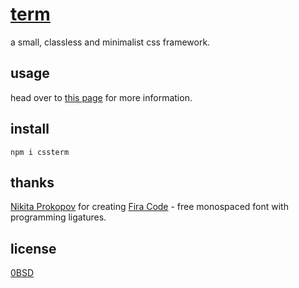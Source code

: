 # [term](https://often.github.io/term/)
a small, classless and minimalist css framework.

## usage
head over to [this page](https://often.github.io/term/usage.html) for more information.

## install
`npm i cssterm`

## thanks
[Nikita Prokopov](https://github.com/tonsky) for creating [Fira Code](https://github.com/tonsky/FiraCode) - free monospaced font with programming ligatures.

## license
[0BSD](LICENSE)
